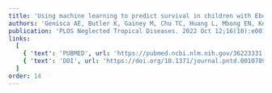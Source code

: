 ```yaml
---
title: 'Using machine learning to predict survival in children with Ebola Virus Disease'
authors: 'Genisca AE, Butler K, Gainey M, Chu TC, Huang L, Mbong EN, Kennedy SB, Laghari R, Nganga F, Muhayangabo RF, Vaishnav H, Perera SM, Adeniji M, Levine AC, Michelow IC, Colubri A'
publication: 'PLOS Neglected Tropical Diseases. 2022 Oct 12;16(10):e0010789'
links:
  [
    { 'text': 'PUBMED', url: 'https://pubmed.ncbi.nlm.nih.gov/36223331'},
    { 'text': 'DOI', url: 'https://doi.org/10.1371/journal.pntd.0010789'},
  ]
order: 14
---
```

